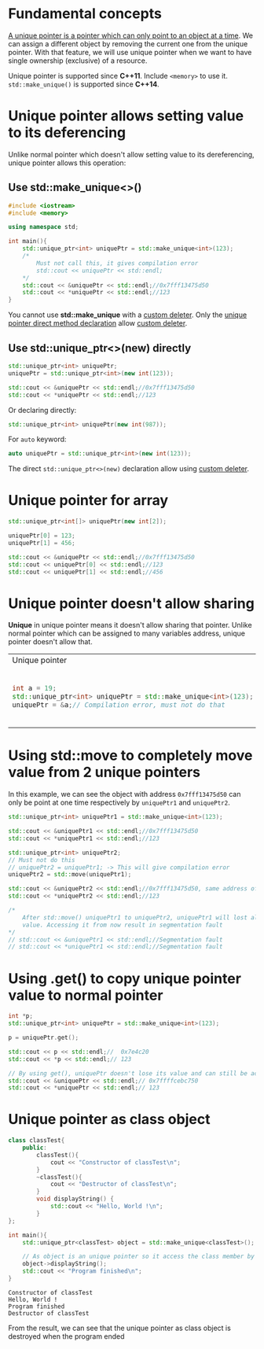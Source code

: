 # Fundamental concepts

[A unique pointer is a pointer which can only point to an object at a time](Unique%20pointer.md#using-stdmove-to-completely-move-value-from-2-unique-pointers). We can assign a different object by removing the current one from the unique pointer. With that feature, we will use unique pointer when we want to have single ownership (exclusive) of a resource.

Unique pointer is supported since **C++11**. Include ``<memory>`` to use it. ``std::make_unique()`` is supported since **C++14**.

# Unique pointer allows setting value to its deferencing

Unlike normal pointer which doesn't allow setting value to its dereferencing, unique pointer allows this operation:
## Use std::make_unique<>()

```cpp
#include <iostream>
#include <memory>

using namespace std;

int main(){
    std::unique_ptr<int> uniquePtr = std::make_unique<int>(123);
    /*
    	Must not call this, it gives compilation error
    	std::cout << uniquePtr << std::endl;
    */
    std::cout << &uniquePtr << std::endl;//0x7fff13475d50
    std::cout << *uniquePtr << std::endl;//123
}
```
You cannot use **std::make_unique** with a [custom deleter](). Only the [unique pointer direct method declaration](#use-stdunique_ptrnew-directly) allow [custom deleter]().

## Use std::unique_ptr<>(new) directly
```cpp
std::unique_ptr<int> uniquePtr;
uniquePtr = std::unique_ptr<int>(new int(123));

std::cout << &uniquePtr << std::endl;//0x7fff13475d50
std::cout << *uniquePtr << std::endl;//123
```
Or declaring directly:
```cpp
std::unique_ptr<int> uniquePtr(new int(987));
```
For ``auto`` keyword:
```cpp
auto uniquePtr = std::unique_ptr<int>(new int(123));
```
The direct ``std::unique_ptr<>(new)`` declaration allow using [custom deleter]().
# Unique pointer for array
```cpp
std::unique_ptr<int[]> uniquePtr(new int[2]);

uniquePtr[0] = 123;
uniquePtr[1] = 456;

std::cout << &uniquePtr << std::endl;//0x7fff13475d50
std::cout << uniquePtr[0] << std::endl;//123
std::cout << uniquePtr[1] << std::endl;//456
```
# Unique pointer doesn't allow sharing

**Unique** in unique pointer means it doesn't allow sharing that pointer. Unlike normal pointer which can be assigned to many variables address, unique pointer doesn't allow that.

<table>
<tr>
<td> Unique pointer </td> <td> Normal pointer </td>
</tr>
<tr>
  <td> 

  ```cpp
  int a = 19;
  std::unique_ptr<int> uniquePtr = std::make_unique<int>(123);
  uniquePtr = &a;// Compilation error, must not do that
  ```

  </td>
  <td>

  ```c
  int a = 1, b = 2;
  int *p = &a;
  printf("variable value %d \n", *p); //1
  p = &b;
  printf("variable value %d \n", *p); //2
  ```
  </td>
</tr>
</table>

# Using std::move to completely move value from 2 unique pointers

In this example, we can see the object with address ``0x7fff13475d50`` can only be point at one time respectively by ``uniquePtr1`` and ``uniquePtr2``.
	
```cpp
std::unique_ptr<int> uniquePtr1 = std::make_unique<int>(123);

std::cout << &uniquePtr1 << std::endl;//0x7fff13475d50
std::cout << *uniquePtr1 << std::endl;//123

std::unique_ptr<int> uniquePtr2;
// Must not do this
// uniquePtr2 = uniquePtr1; -> This will give compilation error
uniquePtr2 = std::move(uniquePtr1);

std::cout << &uniquePtr2 << std::endl;//0x7fff13475d50, same address of uniquePtr1
std::cout << *uniquePtr2 << std::endl;//123

/*
	After std::move() uniquePtr1 to uniquePtr2, uniquePtr1 will lost all of its 
	value. Accessing it from now result in segmentation fault
*/
// std::cout << &uniquePtr1 << std::endl;//Segmentation fault
// std::cout << *uniquePtr1 << std::endl;//Segmentation fault
```
# Using .get() to copy unique pointer value to normal pointer
```cpp
int *p;
std::unique_ptr<int> uniquePtr = std::make_unique<int>(123);

p = uniquePtr.get();

std::cout << p << std::endl;//  0x7e4c20
std::cout << *p << std::endl;// 123

// By using get(), uniquePtr doesn't lose its value and can still be access normally
std::cout << &uniquePtr << std::endl;// 0x7ffffcebc750
std::cout << *uniquePtr << std::endl;// 123
```
# Unique pointer as class object

```cpp
class classTest{
	public:
        classTest(){
			cout << "Constructor of classTest\n";
		}
        ~classTest(){
			cout << "Destructor of classTest\n";
		}
        void displayString() {
            std::cout << "Hello, World !\n";
        }
};

int main(){
    std::unique_ptr<classTest> object = std::make_unique<classTest>();

    // As object is an unique pointer so it access the class member by ->
    object->displayString();
	std::cout << "Program finished\n";
}
```
```
Constructor of classTest
Hello, World !
Program finished
Destructor of classTest
```
From the result, we can see that the unique pointer as class object is destroyed when the program ended
